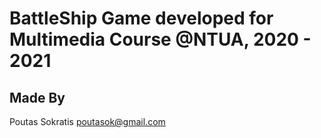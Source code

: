 # BattleShip Game developed for Multimedia Course @NTUA, 2020 - 2021

## Made By 
Poutas Sokratis <poutasok@gmail.com>
